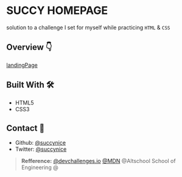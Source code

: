 # SUCCY HOMEPAGE

solution to a challenge I set for myself while practicing `HTML` & `CSS`

## Overview 👇

[landingPage](./img/myPage.png)

## Built With 🛠
  * HTML5
  * CSS3

## Contact 🤙
  - Github: [@succynice](https://github.com/Succynice)
  - Twitter: [@succynice](https://twitter.com/succynice)

> **Refference:** [ @devchallenges.io](https://blogs.devchallenges.io/posts/tJ26U8MhZTPgBSRSwpqr)
[@MDN](https://developer.mozilla.org/)
@Altschool School of Engineering
@